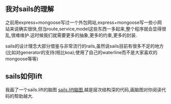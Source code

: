 ## 我对sails的理解
之前用express+mongoose写过一个外包网站,express+mongoose写一些小网站来说确实很快,但当route,service,model这些东西一多起来,整个程序就会显得很乱,很难维护.这时候我们就需要更多的抽象,更多的约束,更多的封装.

sails的设计理念大部分借鉴与非常流行的rails,虽然说sails目前有很多不足的地方(比如对generator的支持(相比koa);使用了自己的waterline而不是大家喜欢的mongoose等等)

## sails如何lift
我画了一个sails.lift的脑图 [sails.lift脑图](http://naotu.baidu.com/file/33ef136563234f5ee4985d864ed40aa5?token=675569bff4c14d45),越是层次结构深的代码,画脑图对你阅读代码的帮助越大.
